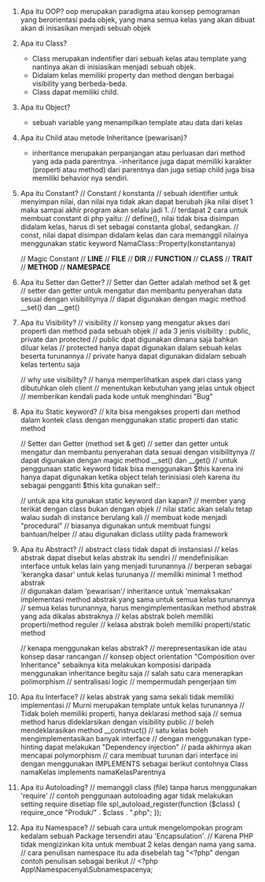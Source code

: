 1. Apa itu OOP?
	oop merupakan paradigma atau konsep pemograman yang berorientasi pada objek, yang mana semua kelas yang akan dibuat akan di inisasikan menjadi sebuah objek

2. Apa itu Class?
	- Class merupakan indentifier dari sebuah kelas atau template yang nantinya akan di inisiasikan menjadi sebuah objek.
	- Didalam kelas memiliki property dan method dengan berbagai visibility yang berbeda-beda.
	- Class dapat memiliki child.

3. Apa itu Object?
	- sebuah variable yang menampilkan template atau data dari kelas

4. Apa itu Child atau metode Inheritance (pewarisan)?
	- inheritance merupakan perpanjangan atau perluasan dari method yang ada pada parentnya.
	-inheritance juga dapat memiliki karakter (properti atau method) dari parentnya dan juga setiap child juga bisa memiliki behavior nya sendiri.

5. Apa itu Constant?
	// Constant / konstanta
	// sebuah identifier untuk menyimpan nilai, dan nilai nya tidak akan dapat berubah jika nilai diset 1 maka sampai akhir program akan selalu jadi 1.
	// terdapat 2 cara untuk membuat constant di php yaitu:
    // define(), nilai tidak bisa disimpan didalam kelas, harus di set sebagai constanta global, sedangkan.
    // const, nilai dapat disimpan didalam kelas dan cara memanggil nilainya menggunakan static keyword NamaClass::Property(konstantanya)

	// Magic Constant 
	// __LINE__
	// __FILE__
	// __DIR__
	// __FUNCTION__
	// __CLASS__
	// __TRAIT__
	// __METHOD__
	// __NAMESPACE__

6. Apa itu Setter dan Getter?
	// Setter dan Getter adalah method set & get
	// setter dan getter untuk mengatur dan membantu penyerahan data sesuai dengan visibilitynya
	// dapat digunakan dengan magic method __set() dan __get()

6. Apa itu Visibility?
	// visibility
	// konsep yang mengatur akses dari properti dan method pada sebuah objek
	// ada 3 jenis visibility : public, private dan protected
	    // public dpat digunakan dimana saja bahkan diluar kelas
	    // protected hanya dapat digunakan dalam sebuah kelas beserta turunannya
	    // private hanya dapat digunakan didalam sebuah kelas tertentu saja

	// why use visibility?
	    // hanya memperlihatkan aspek dari class yang dibutuhkan oleh client
	    // menentukan kebutuhan yang jelas untuk object
	    // memberikan kendali pada kode untuk menghindari "Bug"

7. Apa itu Static keyword?
	// kita bisa mengakses properti dan method dalam kontek class dengan menggunakan static properti dan static method

	// Setter dan Getter (method set & get)
	// setter dan getter untuk mengatur dan membantu penyerahan data sesuai dengan visibilitynya
	// dapat digunakan dengan magic method __set() dan __get()
	// untuk penggunaan static keyword tidak bisa menggunakan $this karena ini hanya dapat digunakan ketika object telah terinisiasi oleh karena itu sebagai pengganti $this kita gunakan self::

	// untuk apa kita gunakan static keyword dan kapan?
	// member yang terikat dengan class bukan dengan objek
	// nilai static akan selalu tetap walau sudah di instance berulang kali
	// membuat kode menjadi "procedural"
	// biasanya digunakan untuk membuat fungsi bantuan/helper
	// atau digunakan diclass utility pada framework

8. Apa itu Abstract?
	// abstract class tidak dapat di instansiasi
	// kelas abstrak dapat disebut kelas abstrak itu sendiri
	// mendefinisikan interface untuk kelas lain yang menjadi turunannya
	// berperan sebagai 'kerangka dasar' untuk kelas turunanya
	// memiliki minimal 1 method abstrak    
	// digunakan dalam 'pewarisan'/ inheritance untuk 'memaksakan' implementasi method abstrak yang sama untuk semua kelas turunannya
	// semua kelas turunannya, harus mengimplementasikan method abstrak yang ada dikalas abstraknya
	// kelas abstrak boleh memiliki properti/method reguler
	// kelasa abstrak boleh memiliki properti/static method

	// kenapa menggunakan kelas abstrak?
	// merepresentasikan ide atau konsep dasar rancangan
	// konsep object orientation "Composition over Inheritance" sebaiknya kita melakukan komposisi daripada menggunakan inheritance begitu saja
	// salah satu cara menerapkan polimorphism
	// sentralisasi logic
	// mempermudah pengerjaan tim

9. Apa itu Interface?
	// kelas abstrak yang sama sekali tidak memiliki implementasi
	// Murni merupakan template untuk kelas turunannya
	// Tidak boleh memiliki properti, hanya deklarasi method saja
	// semua method harus dideklarsikan dengan visibility public
	// boleh mendeklarasikan method __construct()
	// satu kelas boleh mengimplementasikan banyak interface
	// dengan menggunakan type-hinting dapat melakukan "Dependency injection"
	// pada akhirnya akan mencapai polymorphism
	// cara membuat turunan dari interface ini dengan menggunakan IMPLEMENTS sebagai berikut contohnya Class namaKelas implements namaKelasParentnya

10. Apa itu Autoloading?
	// memanggil class (file) tanpa harus menggunakan 'require'
	// contoh penggunaan autoloading agar tidak melakukan setting require disetiap file
	spl_autoload_register(function ($class)
	{
		require_once "Produk/" . $class . ".php";
	});

10. Apa itu Namespace?
	// sebuah cara untuk mengelompokan program kedalam sebuah Package tersendiri atau 'Encapsulation'.
	// Karena PHP tidak mengizinkan kita untuk membuat 2 kelas dengan nama yang sama.
	// cara penulisan namespace itu ada disebelah tag "<?php" dengan contoh penulisan sebagai berikut
	// <?php App\Namespacenya\Subnamespacenya;
